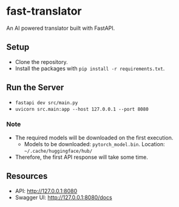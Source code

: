 # fast-translator

An AI powered translator built with FastAPI.

## Setup

* Clone the repository.
* Install the packages with `pip install -r requirements.txt`.

## Run the Server

* `fastapi dev src/main.py`
* `uvicorn src.main:app --host 127.0.0.1 --port 8080`

### Note

* The required models will be downloaded on the first execution.
  * Models to be downloaded: `pytorch_model.bin`. Location: `~/.cache/huggingface/hub/` 
* Therefore, the first API response will take some time.

## Resources

* API: http://127.0.0.1:8080
* Swagger UI: http://127.0.0.1:8080/docs
